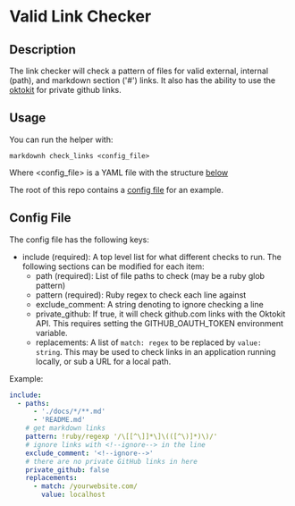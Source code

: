 # Valid Link Checker
## Description
The link checker will check a pattern of files for valid external, internal (path), and markdown section ('#') links. It also has the ability to use the [oktokit](https://github.com/octokit/octokit.rb) for private github links.

## Usage
You can run the helper with:
```
markdownh check_links <config_file>
```

Where <config_file> is a YAML file with the structure [below](#config-file)

The root of this repo contains a [config file](../.check_links.yml) for an example.

## Config File
The config file has the following keys:
- include (required): A top level list for what different checks to run. The following sections can be modified for each item:
  - path (required): List of file paths to check (may be a ruby glob pattern)
  - pattern (required): Ruby regex to check each line against
  - exclude_comment: A string denoting to ignore checking a line
  - private_github: If true, it will check github.com links with the Oktokit API. This requires setting the GITHUB_OAUTH_TOKEN environment variable.
  - replacements: A list of `match: regex` to be replaced by `value: string`. This may be used to check links in an application running locally, or sub a URL for a local path.

Example:
```yaml
include:
  - paths:
      - './docs/*/**.md'
      - 'README.md'
    # get markdown links
    pattern: !ruby/regexp '/\[[^\]]*\]\(([^\)]*)\)/'
    # ignore links with <!--ignore--> in the line
    exclude_comment: '<!--ignore-->'
    # there are no private GitHub links in here
    private_github: false
    replacements:
      - match: /yourwebsite.com/
        value: localhost
```
